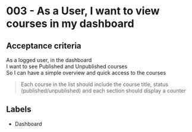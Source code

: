 # 003 - As a User, I want to view courses in my dashboard

## Acceptance criteria

As a logged user, in the dashboard \
I want to see Published and Unpublished courses \
So I can have a simple overview and quick access to the courses

> Each course in the list should include the course title, status (published/unpublished) and each section should display a counter

## Labels

- Dashboard
